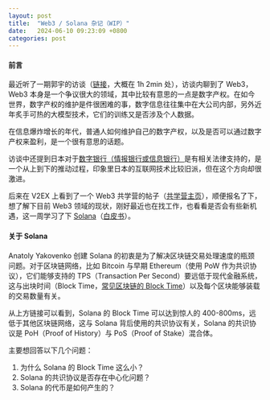 ```yaml
---
layout: post
title:  "Web3 / Solana 杂记（WIP）"
date:   2024-06-10 09:23:09 +0800
categories: post
---
```


#### 前言

最近听了一期郭宇的访谈（[链接](https://www.bilibili.com/video/BV1t14y1v78a/?spm_id_from=333.999.0.0&vd_source=30199bd82fc917072f79b98bb0ab9c36)，大概在 1h 2min 处），访谈内聊到了 Web3，Web3 本身是一个争议很大的领域，其中比较有意思的一点是数字产权。在如今世界，数字产权的维护是件很困难的事，数字信息往往集中在大公司内部，另外近年炙手可热的大模型技术，它们的训练又是否涉及个人数据。

在信息爆炸增长的年代，普通人如何维护自己的数字产权，以及是否可以通过数字产权来盈利，是一个很有意思的话题。

访谈中还提到日本对于[数字银行（情报银行或信息银行）](https://ja.wikipedia.org/wiki/%E6%83%85%E5%A0%B1%E9%8A%80%E8%A1%8C)是有相关法律支持的，是一个从上到下的推动过程，印象里日本的互联网技术比较旧派，但在这个方向却很激进。

后来在 V2EX 上看到了一个 Web3 共学营的帖子（[共学营主页](https://www.notion.so/moonshotcommons/15-9a936740a3e047efa9f47f423fe1d7fe)），顺便报名了下，想了解下目前 Web3 领域的现状，刚好最近也在找工作，也看看是否会有些新机遇，这一周学习了下 [Solana](https://solana.com/zh)（[白皮书](https://solana.com/solana-whitepaper.pdf)）。

#### 关于 Solana

Anatoly Yakovenko 创建 Solana 的初衷是为了解决区块链交易处理速度的瓶颈问题。对于区块链网络，比如 Bitcoin 与早期 Ethereum（使用 PoW 作为共识协议），它们能够支持的 TPS（Transaction Per Second）要远低于现代金融系统，这与出块时间（Block Time，[常见区块链的 Block Time](https://www.nervos.org/knowledge-base/block_time_in_blockchain_(explainCKBot))）以及每个区块能够装载的交易数量有关。

从上方链接可以看到，Solana 的 Block Time 可以达到惊人的 400-800ms，远低于其他区块链网络，这与 Solana 背后使用的共识协议有关，Solana 的共识协议是 PoH（Proof of History）与 PoS（Proof of Stake）混合体。

主要想回答以下几个问题：

1. 为什么 Solana 的 Block Time 这么小？
2. Solana 的共识协议是否存在中心化问题？
3. Solana 的代币是如何产生的？
